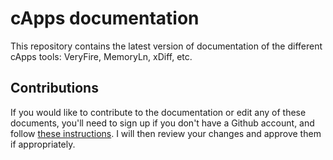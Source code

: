 # cApps documentation

This repository contains the latest version of documentation of the different cApps tools: VeryFire, MemoryLn, xDiff, etc.

## Contributions

If you would like to contribute to the documentation or edit any of these documents, you'll need to sign up if you don't have a Github account, and follow [these instructions](https://help.github.com/en/github/managing-files-in-a-repository/editing-files-in-another-users-repository). I will then review your changes and approve them if appropriately. 

